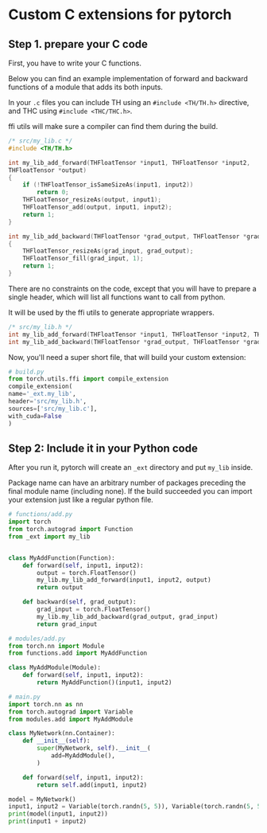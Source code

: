 # Custom C extensions for pytorch

## Step 1. prepare your C code

First, you have to write your C functions.

Below you can find an example implementation of forward and backward functions of a module that adds its both inputs.

In your `.c` files you can include TH using an `#include <TH/TH.h>` directive, and THC using `#include <THC/THC.h>`.

ffi utils will make sure a compiler can find them during the build.

```C
/* src/my_lib.c */
#include <TH/TH.h>

int my_lib_add_forward(THFloatTensor *input1, THFloatTensor *input2,
THFloatTensor *output)
{
    if (!THFloatTensor_isSameSizeAs(input1, input2))
        return 0;
    THFloatTensor_resizeAs(output, input1);
    THFloatTensor_add(output, input1, input2);
    return 1;
}

int my_lib_add_backward(THFloatTensor *grad_output, THFloatTensor *grad_input)
{
    THFloatTensor_resizeAs(grad_input, grad_output);
    THFloatTensor_fill(grad_input, 1);
    return 1;
}
```

There are no constraints on the code, except that you will have to prepare a single header,
which will list all functions want to call from python.

It will be used by the ffi utils to generate appropriate wrappers.

```C
/* src/my_lib.h */
int my_lib_add_forward(THFloatTensor *input1, THFloatTensor *input2, THFloatTensor *output);
int my_lib_add_backward(THFloatTensor *grad_output, THFloatTensor *grad_input);
```

Now, you'll need a super short file, that will build your custom extension:

```python
# build.py
from torch.utils.ffi import compile_extension
compile_extension(
name='_ext.my_lib',
header='src/my_lib.h',
sources=['src/my_lib.c'],
with_cuda=False
)
```

## Step 2: Include it in your Python code

After you run it, pytorch will create an `_ext` directory and put `my_lib` inside.

Package name can have an arbitrary number of packages preceding the final module name (including none).
If the build succeeded you can import your extension just like a regular python file.

```python
# functions/add.py
import torch
from torch.autograd import Function
from _ext import my_lib


class MyAddFunction(Function):
    def forward(self, input1, input2):
        output = torch.FloatTensor()
        my_lib.my_lib_add_forward(input1, input2, output)
        return output

    def backward(self, grad_output):
        grad_input = torch.FloatTensor()
        my_lib.my_lib_add_backward(grad_output, grad_input)
        return grad_input
```

```python
# modules/add.py
from torch.nn import Module
from functions.add import MyAddFunction

class MyAddModule(Module):
    def forward(self, input1, input2):
        return MyAddFunction()(input1, input2)
```

```python
# main.py
import torch.nn as nn
from torch.autograd import Variable
from modules.add import MyAddModule

class MyNetwork(nn.Container):
    def __init__(self):
        super(MyNetwork, self).__init__(
            add=MyAddModule(),
        )

    def forward(self, input1, input2):
        return self.add(input1, input2)

model = MyNetwork()
input1, input2 = Variable(torch.randn(5, 5)), Variable(torch.randn(5, 5))
print(model(input1, input2))
print(input1 + input2)
```
